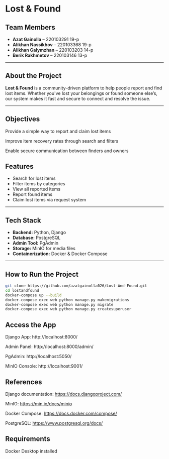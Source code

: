 # Lost & Found

## Team Members
- **Azat Gainolla** – 220103291  19-p
- **Alikhan Nassikhov** – 220103368  19-p
- **Alikhan Galymzhan** – 220103203  14-p
- **Berik Rakhmetov** – 220103146  13-p

---

## About the Project

**Lost & Found** is a community-driven platform to help people report and find lost items. Whether you've lost your belongings or found someone else’s, our system makes it fast and secure to connect and resolve the issue.

---

## Objectives
Provide a simple way to report and claim lost items

Improve item recovery rates through search and filters

Enable secure communication between finders and owners



## Features

- Search for lost items  
- Filter items by categories  
- View all reported items  
- Report found items  
- Claim lost items via request system  

---

## Tech Stack

- **Backend:** Python, Django  
- **Database:** PostgreSQL  
- **Admin Tool:** PgAdmin  
- **Storage:** MinIO for media files  
- **Containerization:** Docker & Docker Compose  

---

## How to Run the Project


```bash
git clone https://github.com/azatgainolla026/Lost-And-Found.git
cd lostandfound
docker-compose up --build
docker-compose exec web python manage.py makemigrations
docker-compose exec web python manage.py migrate
docker-compose exec web python manage.py createsuperuser
```
## Access the App

Django App: http://localhost:8000/

Admin Panel: http://localhost:8000/admin/

PgAdmin: http://localhost:5050/

MinIO Console: http://localhost:9001/


## References

Django documentation: https://docs.djangoproject.com/

MinIO: https://min.io/docs/minio

Docker Compose: https://docs.docker.com/compose/

PostgreSQL: https://www.postgresql.org/docs/

## Requirements 

Docker Desktop installed
